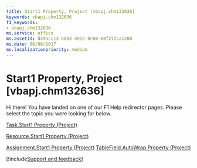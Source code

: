 ```yaml
---
title: Start1 Property, Project [vbapj.chm132636]
keywords: vbapj.chm132636
f1_keywords:
- vbapj.chm132636
ms.service: office
ms.assetid: d49acc13-b863-4912-8c06-68f272ca1200
ms.date: 06/08/2017
ms.localizationpriority: medium
---
```



# Start1 Property, Project [vbapj.chm132636]

Hi there! You have landed on one of our F1 Help redirector pages. Please select the topic you were looking for below.

[Task.Start1 Property (Project)](https://msdn.microsoft.com/library/000b808a-955d-c843-4af6-0b735a7fb2b8%28Office.15%29.aspx)

[Resource.Start1 Property (Project)](https://msdn.microsoft.com/library/f6ffeef7-d920-feb5-ba87-6603cede152b%28Office.15%29.aspx)

[Assignment.Start1 Property (Project)](https://msdn.microsoft.com/library/06c9ff33-867e-872b-9421-8a8058de3524%28Office.15%29.aspx)
[TableField.AutoWrap Property (Project)](https://msdn.microsoft.com/library/03364d30-736e-ae90-8e68-bf702b40444e%28Office.15%29.aspx)

[!include[Support and feedback](~/includes/feedback-boilerplate.md)]